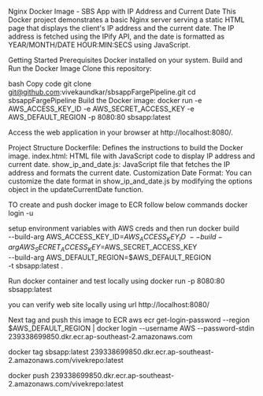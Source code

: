Nginx Docker Image - SBS App with IP Address and Current Date
This Docker project demonstrates a basic Nginx server serving a static HTML page that displays the client's IP address and the current date. The IP address is fetched using the IPify API, and the date is formatted as YEAR/MONTH/DATE HOUR:MIN:SECS using JavaScript.

Getting Started
Prerequisites
Docker installed on your system.
Build and Run the Docker Image
Clone this repository:

bash
Copy code
git clone git@github.com:vivekaundkar/sbsappFargePipeline.git
cd sbsappFargePipeline
Build the Docker image:
docker run -e AWS_ACCESS_KEY_ID -e AWS_SECRET_ACCESS_KEY -e AWS_DEFAULT_REGION -p 8080:80 sbsapp:latest


Access the web application in your browser at http://localhost:8080/.

Project Structure
Dockerfile: Defines the instructions to build the Docker image.
index.html: HTML file with JavaScript code to display IP address and current date.
show_ip_and_date.js: JavaScript file that fetches the IP address and formats the current date.
Customization
Date Format: You can customize the date format in show_ip_and_date.js by modifying the options object in the updateCurrentDate function.

TO create and push docker image to ECR follow below commands
docker login -u 

setup environment variables with AWS creds and then run
docker build \
  --build-arg AWS_ACCESS_KEY_ID=$AWS_ACCESS_KEY_ID \
  --build-arg AWS_SECRET_ACCESS_KEY=$AWS_SECRET_ACCESS_KEY \
  --build-arg AWS_DEFAULT_REGION=$AWS_DEFAULT_REGION \
  -t sbsapp:latest .

Run docker container and test locally using
docker run -p 8080:80 sbsapp:latest

you can verify web site locally using url
http://localhost:8080/

Next tag and push this image to ECR
aws ecr get-login-password --region $AWS_DEFAULT_REGION | docker login --username AWS --password-stdin 239338699850.dkr.ecr.ap-southeast-2.amazonaws.com

docker tag sbsapp:latest 239338699850.dkr.ecr.ap-southeast-2.amazonaws.com/vivekrepo:latest

docker push 239338699850.dkr.ecr.ap-southeast-2.amazonaws.com/vivekrepo:latest
